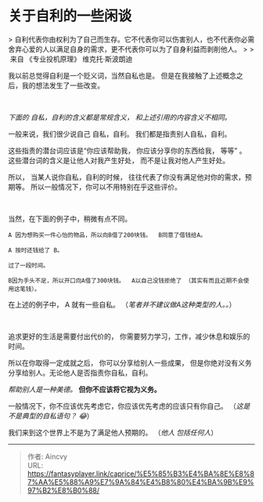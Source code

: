 # 关于自利的一些闲谈


&gt; 自利代表你由权利为了自己而生存。它不代表你可以伤害别人，也不代表你必需舍弃心爱的人以满足自身的需求，更不代表你可以为了自身利益而剥削他人。 
&gt;
&gt; ​			来自 《专业投机原理》  维克托·斯波朗迪



我以前总觉得自利是一个贬义词，当然自私也是。 但是在我接触了上述概念之后，我的想法发生了一些改变。    

​      

*下面的 自私，自利的含义都是常规含义， 和上述引用的内容含义不相同。*

一般来说，我们很少说自己 自私，自利。 我们都是指责别人自私，自利。

这些指责的潜台词应该是“你应该帮助我， 你应该分享你的东西给我， 等等” 。 这些潜台词的含义是让他人对我产生好处， 而不是让我对他人产生好处。 

所以， 当某人说你自私，自利的时候， 往往代表了你没有满足他对你的需求，预期等。 所以一般情况下，你可以不用特别在乎这些评价。

​     

当然，在下面的例子中，稍微有点不同。

```plain
A 因为想购买一件心怡的物品，所以向B借了200块钱。  B同意了借钱给A。

A 按时还钱给了 B。

过了一段时间。

B因为手头不足，所以开口向A借了300块钱。  A以自己没钱拒绝了 （其实有而且近期不会使用这笔钱）。
```



在上述的例子中， A 就有一些自私。 （*笔者并不建议做A这种类型的人。。*）

​     

追求更好的生活是需要付出代价的， 你需要努力学习，工作，减少休息和娱乐的时间。

所以在你取得一定成就之后， 你可以分享给别人一些成果， 但是你绝对没有义务分享给别人。无论他人是否指责你自私，自利。

*帮助别人是一种美德。* **但你不应该将它视为义务。** 

一般情况下，你不应该优先考虑它，你应该优先考虑的应该只有你自己。 （*这是不是典型的自私语句？ :joy:*）

我们来到这个世界上不是为了满足他人预期的。 （*他人 包括任何人*）





---

> 作者: Aincvy  
> URL: https://fantasyplayer.link/caprice/%E5%85%B3%E4%BA%8E%E8%87%AA%E5%88%A9%E7%9A%84%E4%B8%80%E4%BA%9B%E9%97%B2%E8%B0%88/  

